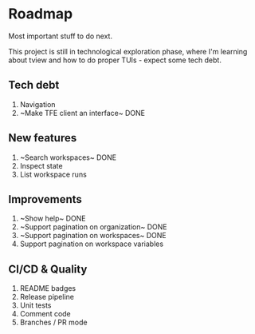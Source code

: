 
# Roadmap

Most important stuff to do next.

This project is still in technological exploration phase, where I'm learning
about tview and how to do proper TUIs - expect some tech debt.

## Tech debt

1. Navigation
1. ~Make TFE client an interface~ DONE

## New features

1. ~Search workspaces~ DONE
1. Inspect state
1. List workspace runs

## Improvements

1. ~Show help~ DONE
1. ~Support pagination on organization~ DONE
1. ~Support pagination on workspaces~ DONE
1. Support pagination on workspace variables

## CI/CD & Quality

1. README badges
1. Release pipeline
1. Unit tests
1. Comment code
1. Branches / PR mode
